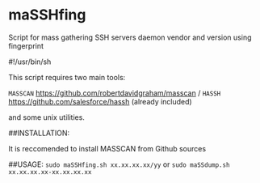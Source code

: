 # maSSHfing
Script for mass gathering SSH servers daemon vendor and version using fingerprint



#!/usr/bin/sh

This script requires two main tools:

`MASSCAN` https://github.com/robertdavidgraham/masscan /
`HASSH` https://github.com/salesforce/hassh (already included)

and some unix utilities.

##INSTALLATION:

It is reccomended to install MASSCAN from Github sources




##USAGE: `sudo maSSHfing.sh xx.xx.xx.xx/yy` or `sudo maSSdump.sh xx.xx.xx.xx-xx.xx.xx.xx` 


